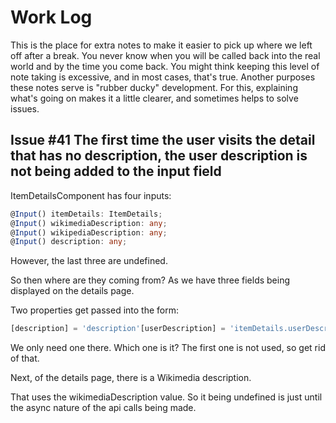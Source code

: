 # Work Log

This is the place for extra notes to make it easier to pick up where we left off after a break. You never know when you will be called back into the real world and by the time you come back. You might think keeping this level of note taking is excessive, and in most cases, that's true. Another purposes these notes serve is "rubber ducky" development. For this, explaining what's going on makes it a little clearer, and sometimes helps to solve issues.

## Issue #41 The first time the user visits the detail that has no description, the user description is not being added to the input field

ItemDetailsComponent has four inputs:

```ts
@Input() itemDetails: ItemDetails;
@Input() wikimediaDescription: any;
@Input() wikipediaDescription: any;
@Input() description: any;
```

However, the last three are undefined.

So then where are they coming from? As we have three fields being displayed on the details page.

Two properties get passed into the form:

```ts
[description] = 'description'[userDescription] = 'itemDetails.userDescription';
```

We only need one there. Which one is it? The first one is not used, so get rid of that.

Next, of the details page, there is a Wikimedia description.

That uses the wikimediaDescription value. So it being undefined is just until the async nature of the api calls being made.
